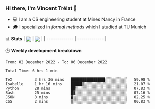 ### Hi there, I'm Vincent Trélat 👋
 - 💻 I am a CS engineering student at Mines Nancy in France
 - 🎓 I specialized in *formal methods* which I studied at TU Munich

📊 **Stats**
| <img align="center" src="https://github-readme-stats.vercel.app/api?username=VTrelat&show_icons=true&include_all_commits=true&theme=tokyonight&hide_border=true" /> | <img align="center" src="https://github-readme-stats.vercel.app/api/top-langs/?username=VTrelat&layout=compact&theme=tokyonight&hide_border=true&exclude_repo=ElevatorSimulator" /> |
| ------------- | ------------- |

🕑 **Weekly development breakdown**
<!--START_SECTION:waka-->

```text
From: 02 December 2022 - To: 06 December 2022

Total Time: 6 hrs 1 min

TeX          3 hrs 36 mins   ███████████████░░░░░░░░░░   59.98 %
Isabelle     1 hr 16 mins    █████▒░░░░░░░░░░░░░░░░░░░   21.07 %
Python       28 mins         ██░░░░░░░░░░░░░░░░░░░░░░░   07.83 %
Bash         25 mins         █▓░░░░░░░░░░░░░░░░░░░░░░░   07.16 %
JSON         8 mins          ▓░░░░░░░░░░░░░░░░░░░░░░░░   02.25 %
CSS          2 mins          ▒░░░░░░░░░░░░░░░░░░░░░░░░   00.83 %
```

<!--END_SECTION:waka-->

